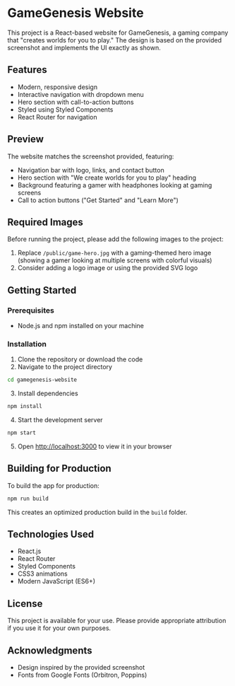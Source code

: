 # GameGenesis Website

This project is a React-based website for GameGenesis, a gaming company that "creates worlds for you to play." The design is based on the provided screenshot and implements the UI exactly as shown.

## Features

- Modern, responsive design
- Interactive navigation with dropdown menu
- Hero section with call-to-action buttons
- Styled using Styled Components
- React Router for navigation

## Preview

The website matches the screenshot provided, featuring:
- Navigation bar with logo, links, and contact button
- Hero section with "We create worlds for you to play" heading
- Background featuring a gamer with headphones looking at gaming screens
- Call to action buttons ("Get Started" and "Learn More")

## Required Images

Before running the project, please add the following images to the project:

1. Replace `/public/game-hero.jpg` with a gaming-themed hero image (showing a gamer looking at multiple screens with colorful visuals)
2. Consider adding a logo image or using the provided SVG logo

## Getting Started

### Prerequisites

- Node.js and npm installed on your machine

### Installation

1. Clone the repository or download the code
2. Navigate to the project directory

```bash
cd gamegenesis-website
```

3. Install dependencies

```bash
npm install
```

4. Start the development server

```bash
npm start
```

5. Open [http://localhost:3000](http://localhost:3000) to view it in your browser

## Building for Production

To build the app for production:

```bash
npm run build
```

This creates an optimized production build in the `build` folder.

## Technologies Used

- React.js
- React Router
- Styled Components
- CSS3 animations
- Modern JavaScript (ES6+)

## License

This project is available for your use. Please provide appropriate attribution if you use it for your own purposes.

## Acknowledgments

- Design inspired by the provided screenshot
- Fonts from Google Fonts (Orbitron, Poppins)
